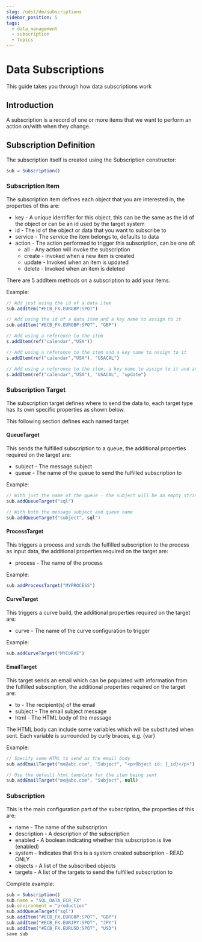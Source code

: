 ```yaml
---
slug: /odsl/dm/subscriptions
sidebar_position: 5
tags:
  - data_management
  - subscription
  - topics
---
```

Data Subscriptions
=============

This guide takes you through how data subscriptions work

## Introduction
A subscription is a record of one or more items that we want to perform an action on/with when they change.

## Subscription Definition
The subscription itself is created using the Subscription constructor:

```js
sub = Subscription()
```

### Subscription Item
The subscription item defines each object that you are interested in, the properties of this are:
* key - A unique identifier for this object, this can be the same as the id of the object or can be an id used by the target system
* id - The id of the object or data that you want to subscribe to
* service - The service the item belongs to, defaults to data
* action - The action performed to trigger this subscription, can be one of:
    * all - Any action will invoke the subscription
    * create - Invoked when a new item is created
    * update - Invoked when an item is updated
    * delete - Invoked when an item is deleted

There are 5 addItem methods on a subscription to add your items.

Example:
```js
// Add just using the id of a data item
sub.addItem("#ECB_FX.EURGBP:SPOT")

// Add using the id of a data item and a key name to assign to it
sub.addItem("#ECB_FX.EURGBP:SPOT", "GBP")

// Add using a reference to the item
s.addItem(ref("calendar","USA"))

// Add using a reference to the item and a key name to assign to it
s.addItem(ref("calendar","USA"), "USACAL")

// Add using a reference to the item, a key name to assign to it and an action
s.addItem(ref("calendar","USA"), "USACAL", "update")
```

### Subscription Target
The subscription target defines where to send the data to, each target type has its own specific properties as shown below.

This following section defines each named target
#### QueueTarget
This sends the fulfilled subscription to a queue, the additional properties required on the target are:
* subject - The message subject
* queue - The name of the queue to send the fulfilled subscription to

Example:
```js
// With just the name of the queue - the subject will be an empty string
sub.addQueueTarget("sql")

// With both the message subject and queue name
sub.addQueueTarget("subject", sql")
```

#### ProcessTarget
This triggers a process and sends the fulfilled subscription to the process as input data, the additional properties required on the target are:
* process - The name of the process

Example:
```js
sub.addProcessTarget("MYPROCESS")
```

#### CurveTarget
This triggers a curve build, the additional properties required on the target are:
* curve - The name of the curve configuration to trigger

Example:
```js
sub.addCurveTarget("MYCURVE")
```

#### EmailTarget
This target sends an email which can be populated with information from the fulfilled subscription, the additional properties required on the target are:
* to - The recipient(s) of the email
* subject - The email subject message
* html - The HTML body of the message

The HTML body can include some variables which will be substituted when sent.
Each variable is surrounded by curly braces, e.g. {var}

Example:
```js
// Specify some HTML to send as the email body
sub.addEmailTarget("me@abc.com", "Subject", "<p>Object id: {_id}</p>")

// Use the default html template for the item being sent
sub.addEmailTarget("me@abc.com", "Subject", null)
```

### Subscription
This is the main configuration part of the subscription, the properties of this are:
* name - The name of the subscription
* description - A description of the subscription
* enabled - A boolean indicating whether this subscription is live (enabled)
* system - Indicates that this is a system created subscription - READ ONLY
* objects - A list of the subscribed objects
* targets - A list of the targets to send the fulfilled subscription to

Complete example:
```js
sub = Subscription()
sub.name = "SQL_DATA_ECB_FX"
sub.environment = "production"
sub.addQueueTarget("sql")
sub.addItem("#ECB_FX.EURGBP:SPOT", "GBP")
sub.addItem("#ECB_FX.EURJPY:SPOT", "JPY")
sub.addItem("#ECB_FX.EURUSD:SPOT", "USD")
save sub
```  

